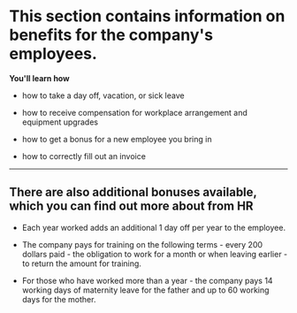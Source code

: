# This section contains information on benefits for the company's employees. 

**You'll learn how**
- how to take a day off, vacation, or sick leave
>
- how to receive compensation for workplace arrangement and equipment upgrades
>
- how to get a bonus for a new employee you bring in
>
- how to correctly fill out an invoice 

___
## There are also additional bonuses available, which you can find out more about from HR

- Each year worked adds an additional 1 day off per year to the employee. 
>
- The company pays for training on the following terms - every 200 dollars paid - the obligation to work for a month or when leaving earlier - to return the amount for training.
>
- For those who have worked more than a year - the company pays 14 working days of maternity leave for the father and up to 60 working days for the mother.
>
